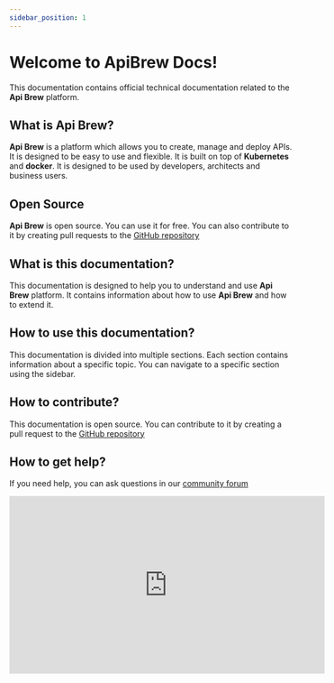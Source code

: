 ```yaml
---
sidebar_position: 1
---
```


# Welcome to ApiBrew Docs!

This documentation contains official technical documentation related to the **Api Brew** platform.

## What is Api Brew?

**Api Brew** is a platform which allows you to create, manage and deploy APIs. It is designed to be easy to use and
flexible.
It is built on top of **Kubernetes** and **docker**. It is designed to be used by developers, architects and business
users.

## Open Source

**Api Brew** is open source. You can use it for free. You can also contribute to it by creating pull requests to the [GitHub repository](https://github.com/apibrew/apibrew)

## What is this documentation?

This documentation is designed to help you to understand and use **Api Brew** platform. It contains information about
how to use **Api Brew** and how to extend it.

## How to use this documentation?

This documentation is divided into multiple sections. Each section contains information about a specific topic. You can navigate to a specific section using the sidebar.

## How to contribute?

This documentation is open source. You can contribute to it by creating a pull request to the [GitHub repository](https://github.com/apibrew/apibrew)

## How to get help?

If you need help, you can ask questions in our [community forum](https://github.com/apibrew/apibrew/discussions)

<iframe width="560" height="315" src="https://www.youtube.com/embed/6iJ5qCUbdgs?si=VsDnrqpgiv00mnls" title="YouTube video player" frameborder="0" allow="accelerometer; autoplay; clipboard-write; encrypted-media; gyroscope; picture-in-picture; web-share" allowfullscreen></iframe>